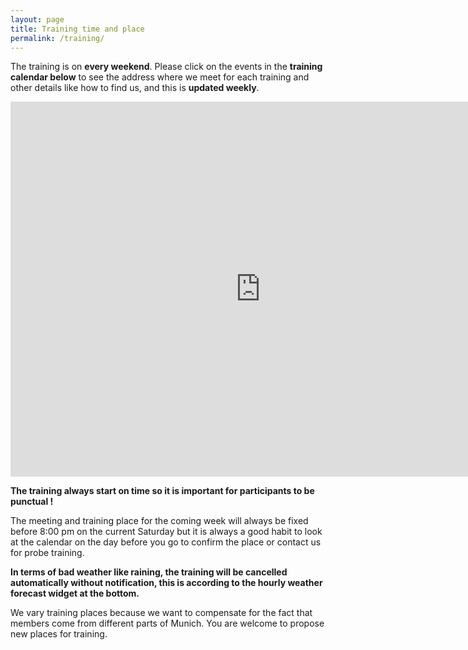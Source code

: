 ```yaml
---
layout: page
title: Training time and place
permalink: /training/
---
```

The training is on **every weekend**.  Please click on the events in the **training calendar below** to see the address where we meet for each training and other details like how to find us, and this is **updated weekly**. 

<iframe src="https://calendar.google.com/calendar/embed?src=7hfm87dla7lt6cvvgoeblsipq8%40group.calendar.google.com&ctz=Europe/Berlin" style="border: 0" width="800" height="600" frameborder="0" scrolling="no"></iframe>

**The training always start on time so it is important for participants to be punctual !**

The meeting and training place for the coming week will always be fixed before 8:00 pm on the current Saturday but it is always a good habit to look at the calendar on the day before you go to confirm the place or contact us for probe training.

**In terms of bad weather like raining, the training will be cancelled automatically without notification, this is according to the hourly weather forecast widget at the bottom.**  



We vary training places because we want to compensate for the fact that members come from different parts of Munich. You are welcome to propose new places for training. 


<a href="https://www.accuweather.com/en/de/munich/80331/weather-forecast/178086" class="aw-widget-legal">
<!--
By accessing and/or using this code snippet, you agree to AccuWeather’s terms and conditions (in English) which can be found at https://www.accuweather.com/en/free-weather-widgets/terms and AccuWeather’s Privacy Statement (in English) which can be found at https://www.accuweather.com/en/privacy.
-->
</a>
<div id="awtd1490967878161" class="aw-widget-36hour"  data-locationkey="178086" data-unit="c" data-language="en-us" data-useip="false" data-uid="awtd1490967878161" data-editlocation="false" data-lifestyle="golf"></div><script type="text/javascript" src="https://oap.accuweather.com/launch.js"></script>
<!--
By accessing and/or using this code snippet, you agree to AccuWeather’s terms and conditions (in English) which can be found at https://www.accuweather.com/en/free-weather-widgets/terms and AccuWeather’s Privacy Statement (in English) which can be found at https://www.accuweather.com/en/privacy.
-->

<script>
  (function(i,s,o,g,r,a,m){i['GoogleAnalyticsObject']=r;i[r]=i[r]||function(){
  (i[r].q=i[r].q||[]).push(arguments)},i[r].l=1*new Date();a=s.createElement(o),
  m=s.getElementsByTagName(o)[0];a.async=1;a.src=g;m.parentNode.insertBefore(a,m)
  })(window,document,'script','https://www.google-analytics.com/analytics.js','ga');

  ga('create', 'UA-96544484-1', 'auto');
  ga('send', 'pageview');

</script>

